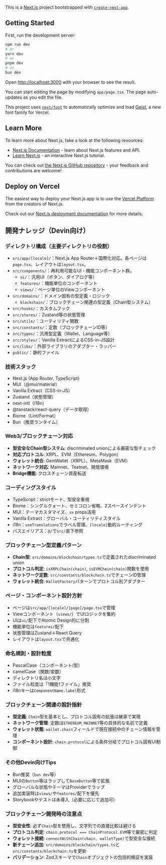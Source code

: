 This is a [Next.js](https://nextjs.org) project bootstrapped with [`create-next-app`](https://nextjs.org/docs/app/api-reference/cli/create-next-app).

## Getting Started

First, run the development server:

```bash
npm run dev
# or
yarn dev
# or
pnpm dev
# or
bun dev
```

Open [http://localhost:3000](http://localhost:3000) with your browser to see the result.

You can start editing the page by modifying `app/page.tsx`. The page auto-updates as you edit the file.

This project uses [`next/font`](https://nextjs.org/docs/app/building-your-application/optimizing/fonts) to automatically optimize and load [Geist](https://vercel.com/font), a new font family for Vercel.

## Learn More

To learn more about Next.js, take a look at the following resources:

- [Next.js Documentation](https://nextjs.org/docs) - learn about Next.js features and API.
- [Learn Next.js](https://nextjs.org/learn) - an interactive Next.js tutorial.

You can check out [the Next.js GitHub repository](https://github.com/vercel/next.js) - your feedback and contributions are welcome!

## Deploy on Vercel

The easiest way to deploy your Next.js app is to use the [Vercel Platform](https://vercel.com/new?utm_medium=default-template&filter=next.js&utm_source=create-next-app&utm_campaign=create-next-app-readme) from the creators of Next.js.

Check out our [Next.js deployment documentation](https://nextjs.org/docs/app/building-your-application/deploying) for more details.

## 開発ナレッジ（Devin向け）

### ディレクトリ構成（主要ディレクトリの役割）
- `src/app/[locale]/`：Next.js App Router＋国際化対応。各ページは`page.tsx`、レイアウトは`layout.tsx`。
- `src/components/`：再利用可能なUI・機能コンポーネント群。
  - `ui/`：汎用UI（ボタン、ダイアログ等）
  - `features/`：機能単位のコンポーネント
  - `views/`：ページ単位のViewコンポーネント
- `src/domains/`：ドメイン固有の型定義・ロジック
  - `blockchain/`：ブロックチェーン関連の型定義（Chain型システム）
- `src/hooks/`：カスタムフック
- `src/stores/`：Zustand等の状態管理
- `src/utils/`：ユーティリティ関数
- `src/constants/`：定数（ブロックチェーンID等）
- `src/types/`：汎用型定義（Wallet、Language等）
- `src/styles/`：Vanilla ExtractによるCSS-in-JS設計
- `src/libs/`：外部ライブラリのアダプター・ラッパー
- `public/`：静的ファイル

### 技術スタック
- Next.js (App Router, TypeScript)
- MUI（@mui/material）
- Vanilla Extract（CSS-in-JS）
- Zustand（状態管理）
- next-intl（i18n）
- @tanstack/react-query（データ取得）
- Biome（Lint/Format）
- Bun（推奨ランタイム）

### Web3/ブロックチェーン対応
- **型安全なChain型システム**: discriminated unionによる厳密な型チェック
- **対応プロトコル**: XRPL、EVM（Ethereum、Polygon）
- **ウォレット統合**: GemWallet（XRPL）、MetaMask（EVM）
- **ネットワーク対応**: Mainnet、Testnet、開発環境
- **Bridge機能**: クロスチェーン資産転送

### コーディングスタイル
- TypeScript：strictモード、型安全重視
- Biome：シングルクォート、セミコロン省略、2スペースインデント
- MUI：テーマカスタマイズ、`sx` props活用
- Vanilla Extract：グローバル・ユーティリティスタイル
- i18n：`useTranslations`でラベル管理、`[locale]`動的ルーティング
- パスエイリアス：`@/`で`src/`直下参照

### ブロックチェーン型定義パターン
- **Chain型**: `src/domains/blockchain/types.ts`で定義されたdiscriminated union
- **プロトコル判定**: `isXRPLChain(chain)`, `isEVMChain(chain)`関数を使用
- **ネットワーク定数**: `src/constants/blockchain.ts`でチェーンID管理
- **ウォレット統合**: `WalletFactory`パターンでプロトコル別アダプター

### ページ・コンポーネント設計方針
- ページは`src/app/[locale]/[page]/page.tsx`で管理
- Viewコンポーネント（`views/`）でUIロジックを集約
- UIは`ui/`配下でAtomic Design的に分割
- 機能単位は`features/`配下
- 状態管理はZustand＋React Query
- レイアウトは`layout.tsx`で共通化

### 命名規則・設計粒度
- PascalCase（コンポーネント/型）
- camelCase（関数/変数）
- ディレクトリ名は小文字
- ファイル粒度は「1機能1ファイル」推奨
- i18nキーは`ComponentName.label`形式

### ブロックチェーン関連の設計指針
- **型定義**: `Chain`型を基本とし、プロトコル固有の拡張は継承で実現
- **ネットワーク管理**: 定数は`ETHEREUM_MAINNET`等の具体的な名前で定義
- **ウォレット状態**: `wallet.chain`フィールドで現在接続中のチェーン情報を管理
- **コンポーネント設計**: `chain.protocol`による条件分岐でプロトコル固有UI制御

### その他Devin向けTips
- Bun推奨（`bun dev`等）
- MUIの`Button`等はラップして`BaseButton`等で拡張
- グローバルな状態やテーマはProviderでラップ
- 追加実装時は`views/`や`features/`配下を優先
- Storybookやテストは未導入（必要に応じて追加可）

### ブロックチェーン開発時の注意点
- **型安全性**: 必ず`Chain`型を使用し、文字列での直接比較は避ける
- **プロトコル判定**: `chain.protocol === ChainProtocol.EVM`等で厳密に判定
- **ウォレット接続**: `connectWithChain(chain, walletType)`で型安全な接続
- **新チェーン追加**: `src/domains/blockchain/types.ts`と`src/constants/blockchain.ts`を更新
- **バリデーション**: Zodスキーマで`Chain`オブジェクトの包括的検証を実装
